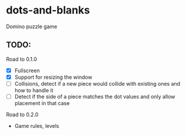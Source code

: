 # dots-and-blanks

Domino puzzle game

## TODO:
Road to 0.1.0
- [x] Fullscreen
- [x] Support for resizing the window
- [ ] Collisions, detect if a new piece would collide with existing ones and how to handle it
- [ ] Detect if the side of a piece matches the dot values and only allow placement in that case

Road to 0.2.0
- Game rules, levels
